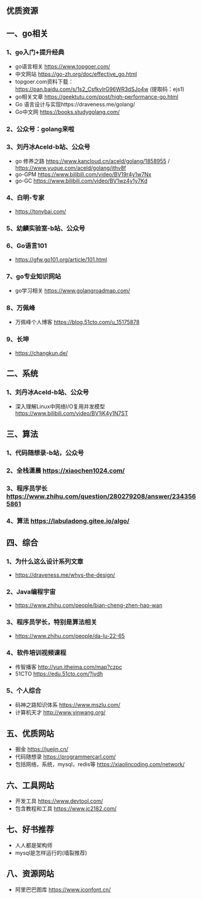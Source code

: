 ## 优质资源

## 一、go相关
### 1、go入门+提升经典
* go语言相关 https://www.topgoer.com/
* 中文网站 https://go-zh.org/doc/effective_go.html
* topgoer.com资料下载：https://pan.baidu.com/s/1s2_CsfkvIrG96WR3dSJo4w (提取码：ejs1)
* go相关文章 https://geektutu.com/post/high-performance-go.html
* Go 语言设计与实现https://draveness.me/golang/
* Go中文网 https://books.studygolang.com/

### 2、公众号：golang来啦

### 3、刘丹冰Aceld-b站、公众号
* go 修养之路 https://www.kancloud.cn/aceld/golang/1858955 / https://www.yuque.com/aceld/golang/ithv8f
* go-GPM https://www.bilibili.com/video/BV19r4y1w7Nx 
* go-GC https://www.bilibili.com/video/BV1wz4y1y7Kd

### 4、白明-专家
* https://tonybai.com/

### 5、幼麟实验室-b站、公众号

### 6、Go语言101
* https://gfw.go101.org/article/101.html

### 7、go专业知识网站

- go学习相关 https://www.golangroadmap.com/

### 8、万佩峰

- 万佩峰个人博客 https://blog.51cto.com/u_15175878

### 9、长坤

- https://changkun.de/

## 二、系统
### 1、刘丹冰Aceld-b站、公众号
* 深入理解Linux中网络I/O复用并发模型 https://www.bilibili.com/video/BV1jK4y1N7ST

## 三、算法
### 1、代码随想录-b站，公众号
### 2、全栈潇晨 https://xiaochen1024.com/
### 3、程序员学长 https://www.zhihu.com/question/280279208/answer/2343565861

### 4、算法 https://labuladong.gitee.io/algo/

## 四、综合
### 1、为什么这么设计系列文章 
* https://draveness.me/whys-the-design/

### 2、Java编程宇宙
* https://www.zhihu.com/people/bian-cheng-zhen-hao-wan

### 3、程序员学长，特别是算法相关
* https://www.zhihu.com/people/da-lu-22-65

### 4、软件培训视频课程

- 传智播客 http://yun.itheima.com/map?czpc
- 51CTO https://edu.51cto.com/?jydh

### 5、个人综合

- 码神之路知识体系 https://www.mszlu.com/
- 计算机天才 http://www.yinwang.org/

## 五、优质网站

* 掘金 https://juejin.cn/
* 代码随想录 https://programmercarl.com/
* 包括网络，系统，mysql，redis等 https://xiaolincoding.com/network/

## 六、工具网站

- 开发工具 https://www.devtool.com/
- 包含教程和工具 https://www.jc2182.com/

## 七、好书推荐

* 人人都是架构师
* mysql是怎样运行的(墙裂推荐)

## 八、资源网站

- 阿里巴巴图库 https://www.iconfont.cn/